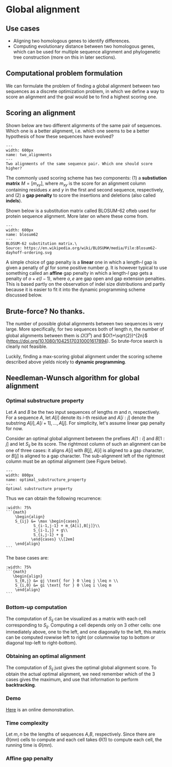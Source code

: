 # Global alignment 

## Use cases

- Aligning two homologous genes to identify differences. 
- Computing evolutionary distance between two homologous genes, which can be used for multiple sequence alignment and phylogenetic tree construction (more on this in later sections).

## Computational problem formulation
We can formulate the problem  of finding a global alignment between two sequences as a discrete optimization problem, in which we define a way to score an alignment and the goal would be to find a highest scoring one. 

## Scoring an alignment

Shown below are two different alignments of the same pair of sequences. 
Which one is a better alignment, i.e. which one seems to be a better hypothesis of how these sequences have evolved?

```{figure} ./images/two_alignments.svg
---
width: 600px
name: two_alignments
---
Two alignments of the same sequence pair. Which one should score higher?
```

The commonly used scoring scheme has two components:  (1) a **substiution matrix** $M = [m_{xy}]$, where $m_{xy}$ is the score for an alignment column containing residues $x$ and $y$ in the first and second sequence, respectively, and (2) a **gap penalty** to score the insertions and deletions (also called **indels**). 

Shown below is a substitution matrix called BLOSUM-62 ofteb used for protein sequence alignment. 
More later on where these come from.
```{figure} ./images/960px-Blosum62-dayhoff-ordering.svg.png
---
width: 600px
name: blosum62
---
BLOSUM-62 substitution matrix.\
Source: https://en.wikipedia.org/wiki/BLOSUM#/media/File:Blosum62-dayhoff-ordering.svg
```

A simple choice of gap penalty is a **linear** one in which a length-$l$ gap is given a penatly of $gl$ for some positive number $g$.  It is however typical to use something called an **affine** gap penalty in which a length-$l$ gap gets a penalty of $o + e (l-1)$, where $o,e$ are gap open and gap extension penalties.  This is based partly on the observation of  indel size distributions and partly because it is easier to fit it into the dynamic programming scheme discussed below.

## Brute-force? No thanks.
The number of possible global alignments between two sequences is very large.
More specifically, for two sequences both of length $n$, the number of global alignments between them is $\Omega(3^n)$ and $O(1+\sqrt{2})^{2n}$ (https://doi.org/10.1080/10425170310001617894). So brute-force search is clearly not feasible. 

Luckily, finding a max-scoring global alignment under the scoring scheme described above yields nicely to **dynamic programming**. 

## Needleman-Wunsch algorithm for global alignment


### Optimal substructure property
Let $A$ and $B$ be the two input sequences of lengths $m$ and $n$, respectively. For a sequence $A$, let $A[i]$ denote its $i$-th residue and $A[i:j]$ denote the substring $A[i], A[i+1],\ldots, A[j]$. For simplicity, let's assume linear gap penalty for now.

Consider an optimal global alignment between the prefixes $A[1:i]$ and $B[1:j]$ and let $S_{ij}$ be its score. 
The rightmost column of such an alignment can be one of three cases: it aligns $A[i]$ with $B[j]$, $A[i]$ is aligned to a gap character, or $B[j]$ is aligned to a gap character. The sub-alignment left of the rightmost column must be an optimal alignment (see Figure below).

```{figure} ./images/optimal_substructure_property.svg
---
width: 800px
name: optimal_substructure_property
---
Optimal substructure property
```
 
Thus we can obtain the following recurrence:
````{card}
:width: 75%
```{math}
    \begin{align}
    S_{ij} &= \max \begin{cases}
            S_{i-1,j-1} + m_{A[i],B[j]}\\
            S_{i-1,j} + g\\
            S_{i,j-1} + g
           \end{cases} \\[2em]
    \end{align}
```

````
The base cases are:
````{card}
:width: 75%
```{math}
   \begin{align}
    S_{0,j} &= gj \text{ for } 0 \leq j \leq n \\
    S_{i,0} &= gi \text{ for } 0 \leq i \leq m 
    \end{align}
```
````

### Bottom-up computation
The computation of $S_{ij}$ can be visualized as a matrix with each cell corresponding to $S_{ij}$. Computing a cell depends only on 3 other cells: one immediately above, one to the left, and one diagonally to the left, this matrix can be computed rowwise left to right (or columnwise top to bottom or diagonal top-left to right-bottom).


### Obtaining an optimal alignment
The computation of $S_{ij}$ just gives the optimal global alignment score. To obtain the actual optimal alignment, we need remember which of the 3 cases gives the maximum, and use that information to perform  **backtracking**.

### Demo

[Here](https://rna.informatik.uni-freiburg.de/Teaching/index.jsp?toolName=Needleman-Wunsch) is an online demonstration.


### Time complexity
Let $m,n$ be the lengths of sequences $A$,$B$, respectively. Since there are $\Theta(mn)$ cells to compute and each cell takes $\Theta(1)$ to compute each cell, the running time is $\Theta(mn)$.


### Affine gap penalty 


